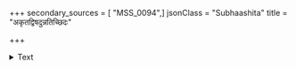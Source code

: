 +++
secondary_sources = [ "MSS_0094",]
jsonClass = "Subhaashita"
title = "अकृतद्विषदुन्नतिच्छिदः"

+++

<details><summary>Text</summary>

अकृतद्विषदुन्नतिच्छिदः श्रितसंरक्षणवन्ध्यकर्मणः।  
पुरुषस्य निरर्थकः करः किल कण्डूयनमात्रसार्थकः॥
</details>
